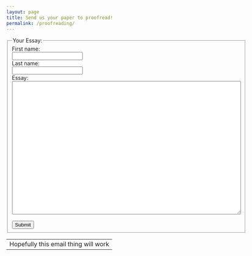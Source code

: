 ```yaml
---
layout: page
title: Send us your paper to proofread!
permalink: /proofreading/
---
```

<html>
<body>

<form action="{{ "/email.html" | prepend: site.baseurl }}">
  <fieldset>
    <legend>Your Essay:</legend>
    First name:<br>
    <input type="text" name="firstname">
    <br>
    Last name:<br>
    <input type="text" name="lastname">
    <br>
    Essay:<br>
    <textarea name="Text1" 
              cols="35" 
              rows="10"
              style="width:600px; height:350px;">
    </textarea> 
    <br><br>
    <input type="submit" value="Submit">
  </fieldset>
</form>
<table>
 <tr>
   <td>
   Hopefully this email thing will work
   </td>
 </tr>
</table>
</body>
</html>
